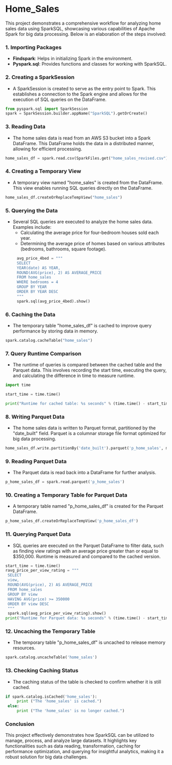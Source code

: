 # Home_Sales
This project demonstrates a comprehensive workflow for analyzing home sales data using SparkSQL, showcasing various capabilities of Apache Spark for big data processing. Below is an elaboration of the steps involved:

### 1. **Importing Packages**
   - **Findspark**: Helps in initializing Spark in the environment.
   - **Pyspark.sql**: Provides functions and classes for working with SparkSQL.

### 2. **Creating a SparkSession**
   - A SparkSession is created to serve as the entry point to Spark. This establishes a connection to the Spark engine and allows for the execution of SQL queries on the DataFrame.
   ```python
   from pyspark.sql import SparkSession
   spark = SparkSession.builder.appName("SparkSQL").getOrCreate()
   ```

### 3. **Reading Data**
   - The home sales data is read from an AWS S3 bucket into a Spark DataFrame. This DataFrame holds the data in a distributed manner, allowing for efficient processing.
   ```python
   home_sales_df = spark.read.csv(SparkFiles.get("home_sales_revised.csv"), sep=",", header=True)
   ```

### 4. **Creating a Temporary View**
   - A temporary view named "home_sales" is created from the DataFrame. This view enables running SQL queries directly on the DataFrame.
   ```python
   home_sales_df.createOrReplaceTempView("home_sales")
   ```

### 5. **Querying the Data**
   - Several SQL queries are executed to analyze the home sales data. Examples include:
     - Calculating the average price for four-bedroom houses sold each year.
     - Determining the average price of homes based on various attributes (bedrooms, bathrooms, square footage).
   ```python
        avg_price_4bed = """
        SELECT
        YEAR(date) AS YEAR,
        ROUND(AVG(price), 2) AS AVERAGE_PRICE
        FROM home_sales
        WHERE bedrooms = 4
        GROUP BY YEAR
        ORDER BY YEAR DESC
        """
        spark.sql(avg_price_4bed).show()
   ```

### 6. **Caching the Data**
   - The temporary table "home_sales_df" is cached to improve query performance by storing data in memory.
   ```python
   spark.catalog.cacheTable("home_sales")
   ```

### 7. **Query Runtime Comparison**
   - The runtime of queries is compared between the cached table and the Parquet data. This involves recording the start time, executing the query, and calculating the difference in time to measure runtime.
   ```python
   import time

   start_time = time.time()
   
   print("Runtime for cached table: %s seconds" % (time.time() - start_time))
   ```

### 8. **Writing Parquet Data**
   - The home sales data is written to Parquet format, partitioned by the "date_built" field. Parquet is a columnar storage file format optimized for big data processing.
   ```python
   home_sales_df.write.partitionBy('date_built').parquet('p_home_sales', mode= 'overwrite')
   ```

### 9. **Reading Parquet Data**
   - The Parquet data is read back into a DataFrame for further analysis.
   ```python
   p_home_sales_df = spark.read.parquet('p_home_sales')
   ```

### 10. **Creating a Temporary Table for Parquet Data**
   - A temporary table named "p_home_sales_df" is created for the Parquet DataFrame.
   ```python
   p_home_sales_df.createOrReplaceTempView('p_home_sales_df')
   ```

### 11. **Querying Parquet Data**
   - SQL queries are executed on the Parquet DataFrame to filter data, such as finding view ratings with an average price greater than or equal to $350,000. Runtime is measured and compared to the cached version.
   ```python
   start_time = time.time()
   ravg_price_per_view_rating = """
    SELECT
    view,
    ROUND(AVG(price), 2) AS AVERAGE_PRICE
    FROM home_sales
    GROUP BY view
    HAVING AVG(price) >= 350000
    ORDER BY view DESC
    """
    spark.sql(avg_price_per_view_rating).show()
   print("Runtime for Parquet data: %s seconds" % (time.time() - start_time))
   ```

### 12. **Uncaching the Temporary Table**
   - The temporary table "p_home_sales_df" is uncached to release memory resources.
   ```python
   spark.catalog.uncacheTable('home_sales')
   ```

### 13. **Checking Caching Status**
   - The caching status of the table is checked to confirm whether it is still cached.
   ```python
   if spark.catalog.isCached('home_sales'):
        print ("The 'home_sales' is cached.")
    else:
        print ("The 'home_sales' is no longer cached.")
   ```

### Conclusion
This project effectively demonstrates how SparkSQL can be utilized to manage, process, and analyze large datasets. It highlights key functionalities such as data reading, transformation, caching for performance optimization, and querying for insightful analytics, making it a robust solution for big data challenges.